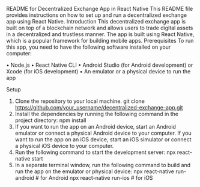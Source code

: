 README for Decentralized Exchange App in React Native
This README file provides instructions on how to set up and run a decentralized exchange app using React Native.
Introduction
This decentralized exchange app is built on top of a blockchain network and allows users to trade digital assets in a decentralized and trustless manner. The app is built using React Native, which is a popular framework for building mobile apps.
Prerequisites
To run this app, you need to have the following software installed on your computer:

•	Node.js
•	React Native CLI
•	Android Studio (for Android development) or Xcode (for iOS development)
•	An emulator or a physical device to run the app

Setup
1.	Clone the repository to your local machine.
git clone https://github.com/your_username/decentralized-exchange-app.git 
2.	Install the dependencies by running the following command in the project directory:
npm install 
3.	If you want to run the app on an Android device, start an Android emulator or connect a physical Android device to your computer. If you want to run the app on an iOS device, start an iOS simulator or connect a physical iOS device to your computer.
4.	Run the following command to start the development server:
npx react-native start 
5.	In a separate terminal window, run the following command to build and run the app on the emulator or physical device:
npx react-native run-android # for Android 
npx react-native run-ios # for iOS

